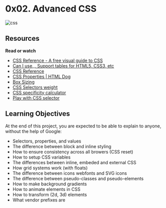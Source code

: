 # 0x02. Advanced CSS
![css](/images/css.png)
## Resources
**Read or watch**

* [CSS Reference - A free visual guide to CSS](https://cssreference.io/)
* [Can I use,,, Support tables for HTML5, CSS3, etc](https://caniuse.com/)
* [CSS Reference](http://ref.openweb.io/CSS/)
* [CSS Properties | HTML Dog](https://htmldog.com/references/css/properties/)
* [Box Sizing](https://css-tricks.com/box-sizing/)
* [CSS Selectors weight](http://www.standardista.com/wp-content/uploads/2012/01/specificity3.pdf)
* [CSS specificity calculator](https://www.codecaptain.io/tools/css-specificity-calculator)
* [Play with CSS selector](https://frontend30.com/css-selectors-cheatsheet/)
## Learning Objectives
At the end of this project, you are expected to be able to explain to anyone, without the help of Google:

* Selectors, properties, and values
* The difference between block and inline styling
* How to ensure consistency across all browers (CSS reset)
* How to setup CSS variables
* The differences between inline, embeded and external CSS
* How grid systems work (with floats)
* The difference between icons webfonts and SVG icons
* The difference between pseudo-classes and pseudo-elements
* How to make background gradients
* How to animate elements in CSS
* How to transform (2d, 3d) elements
* What vendor prefixes are
